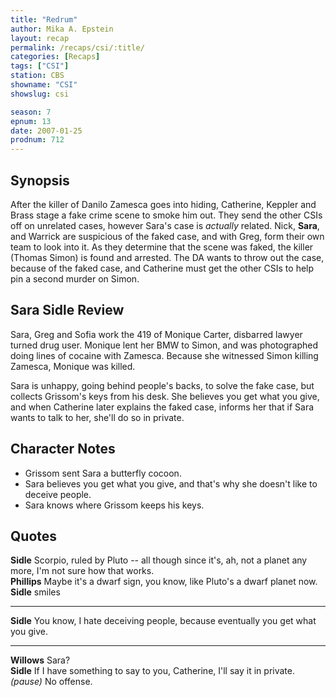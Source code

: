 ```yaml
---
title: "Redrum"
author: Mika A. Epstein
layout: recap
permalink: /recaps/csi/:title/
categories: [Recaps]
tags: ["CSI"]
station: CBS
showname: "CSI"
showslug: csi

season: 7
epnum: 13
date: 2007-01-25
prodnum: 712  
---
```


## Synopsis

After the killer of Danilo Zamesca goes into hiding, Catherine, Keppler and Brass stage a fake crime scene to smoke him out. They send the other CSIs off on unrelated cases, however Sara's case is _actually_ related. Nick, **Sara**, and Warrick are suspicious of the faked case, and with Greg, form their own team to look into it. As they determine that the scene was faked, the killer (Thomas Simon) is found and arrested. The DA wants to throw out the case, because of the faked case, and Catherine must get the other CSIs to help pin a second murder on Simon.

## Sara Sidle Review

Sara, Greg and Sofia work the 419 of Monique Carter, disbarred lawyer turned drug user. Monique lent her BMW to Simon, and was photographed doing lines of cocaine with Zamesca. Because she witnessed Simon killing Zamesca, Monique was killed.

Sara is unhappy, going behind people's backs, to solve the fake case, but collects Grissom's keys from his desk. She believes you get what you give, and when Catherine later explains the faked case, informs her that if Sara wants to talk to her, she'll do so in private.

## Character Notes

* Grissom sent Sara a butterfly cocoon.  
* Sara believes you get what you give, and that's why she doesn't like to deceive people.  
* Sara knows where Grissom keeps his keys.

## Quotes

**Sidle** Scorpio, ruled by Pluto -- all though since it's, ah, not a planet any more, I'm not sure how that works.  
**Phillips** Maybe it's a dwarf sign, you know, like Pluto's a dwarf planet now.  
**Sidle** smiles  

- - -

**Sidle** You know, I hate deceiving people, because eventually you get what you give.
  

- - -

**Willows** Sara?  
**Sidle** If I have something to say to you, Catherine, I'll say it in private. _(pause)_ No offense.


